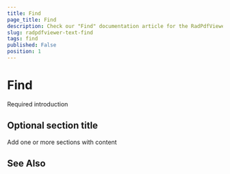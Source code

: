 ```yaml
---
title: Find
page_title: Find
description: Check our "Find" documentation article for the RadPdfViewer WPF control.
slug: radpdfviewer-text-find
tags: find
published: False
position: 1
---
```


# Find



Required introduction

## Optional section title

Add one or more sections with content

## See Also

